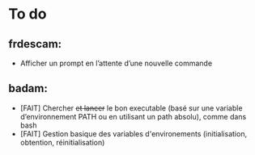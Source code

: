 # To do

## frdescam:

- Afficher un prompt en l’attente d’une nouvelle commande


## badam:

- [FAIT] Chercher ~~et lancer~~ le bon executable (basé sur une variable d’environnement PATH ou en utilisant un path absolu), comme dans bash
- [FAIT] Gestion basique des variables d'environements (initialisation, obtention, réinitialisation)
